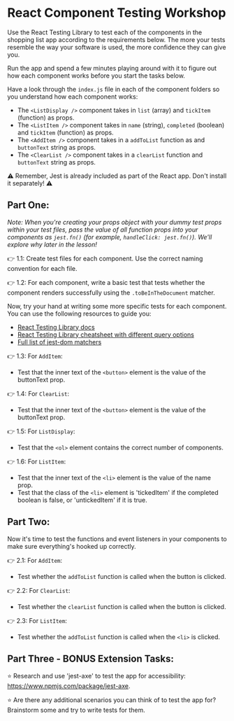 # React Component Testing Workshop

Use the React Testing Library to test each of the components in the shopping list app according to the requirements below. The more your tests resemble the way your software is used, the more confidence they can give you.

Run the app and spend a few minutes playing around with it to figure out how each component works before you start the tasks below.

Have a look through the `index.js` file in each of the component folders so you understand how each component works:

- The `<ListDisplay />` component takes in `list` (array) and `tickItem` (function) as props.
- The `<ListItem />` component takes in `name` (string), `completed` (boolean) and `tickItem` (function) as props.
- The `<AddItem />` component takes in a `addToList` function as and `buttonText` string as props.
- The `<ClearList />` component takes in a `clearList` function and `buttonText` string as props.

⚠️ Remember, Jest is already included as part of the React app. Don't install it separately! ⚠️

## Part One:

_Note: When you're creating your props object with your dummy test props within your test files, pass the value of all function props into your components as `jest.fn()` (for example, `handleClick: jest.fn()`). We'll explore why later in the lesson!_

👉 1.1: Create test files for each component. Use the correct naming convention for each file.

👉 1.2: For each component, write a basic test that tests whether the component renders successfully using the `.toBeInTheDocument` matcher.

Now, try your hand at writing some more specific tests for each component. You can use the following resources to guide you:

- [React Testing Library docs](https://testing-library.com/docs/react-testing-library/intro/)
- [React Testing Library cheatsheet with different query options](https://testing-library.com/docs/react-testing-library/cheatsheet)
- [Full list of jest-dom matchers](https://github.com/testing-library/jest-dom)

👉 1.3: For `AddItem`:

- Test that the inner text of the `<button>` element is the value of the buttonText prop.

👉 1.4: For `ClearList`:

- Test that the inner text of the `<button>` element is the value of the buttonText prop.

👉 1.5: For `ListDisplay`:

- Test that the `<ol>` element contains the correct number of components.

👉 1.6: For `ListItem`:

- Test that the inner text of the `<li>` element is the value of the name prop.
- Test that the class of the `<li>` element is 'tickedItem' if the completed boolean is false, or 'untickedItem' if it is true.

## Part Two:

Now it's time to test the functions and event listeners in your components to make sure everything's hooked up correctly.

👉 2.1: For `AddItem`:

- Test whether the `addToList` function is called when the button is clicked.

👉 2.2: For `ClearList`:

- Test whether the `clearList` function is called when the button is clicked.

👉 2.3: For `ListItem`:

- Test whether the `addToList` function is called when the `<li>` is clicked.

## Part Three - BONUS Extension Tasks:

⭐ Research and use 'jest-axe' to test the app for accessibility: https://www.npmjs.com/package/jest-axe.

⭐ Are there any additional scenarios you can think of to test the app for? Brainstorm some and try to write tests for them.
